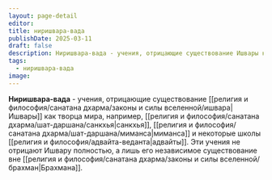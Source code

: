 ```yaml
---
layout: page-detail
editor: 
title: ниришвара-вада
publishDate: 2025-03-11
draft: false
description: Ниришвара-вада - учения, отрицающие существование Ишвары как творца мира, например, санкхья, миманса и некоторые школы адвайты. Эти учения не отрицают Ишвару полностью, а лишь его независимое существование вне Брахмана.
tags:
  - ниришвара-вада
image:
---
```

**Ниришвара-вада** - учения, отрицающие существование [[религия и философия/санатана дхарма/законы и силы вселенной/ишвара|Ишвары]] как творца мира, например, [[религия и философия/санатана дхарма/шат-даршана/санкхья|санкхья]], [[религия и философия/санатана дхарма/шат-даршана/миманса|миманса]] и некоторые школы [[религия и философия/адвайта-веданта|адвайты]]. Эти учения не отрицают Ишвару полностью, а лишь его независимое существование вне [[религия и философия/санатана дхарма/законы и силы вселенной/брахман|Брахмана]].